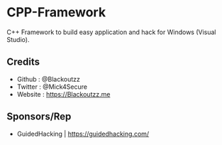 # CPP-Framework
C++ Framework to build easy application and hack for Windows (Visual Studio).

## Credits
- Github : @Blackoutzz
- Twitter : @Mick4Secure
- Website : https://Blackoutzz.me

## Sponsors/Rep
- GuidedHacking | https://guidedhacking.com/
